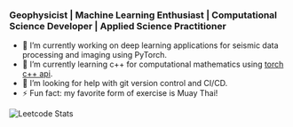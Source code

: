 ### Geophysicist |  Machine Learning Enthusiast | Computational Science Developer | Applied Science Practitioner

- 🔭 I’m currently working on deep learning applications for seismic data processing and imaging using PyTorch.
- 🌱 I’m currently learning c++ for computational mathematics using [torch c++ api](https://pytorch.org/cppdocs/).
- 🤔 I’m looking for help with git version control and CI/CD.
- ⚡ Fun fact: my favorite form of exercise is Muay Thai!

![Leetcode Stats](https://leetcard.jacoblin.cool/anthonytorlucci?theme=dark)

<!--
**anthonytorlucci/anthonytorlucci** is a ✨ _special_ ✨ repository because its `README.md` (this file) appears on your GitHub profile.

Here are some ideas to get you started:

- 🔭 I’m currently working on ...
- 🌱 I’m currently learning ...
- 👯 I’m looking to collaborate on ...
- 🤔 I’m looking for help with ...
- 💬 Ask me about ...
- 📫 How to reach me: ...
- 😄 Pronouns: ...
- ⚡ Fun fact: ...
-->
